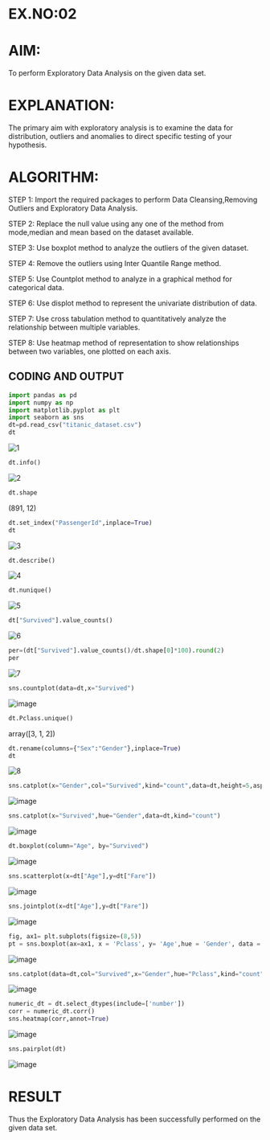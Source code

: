 # EX.NO:02
# AIM:
  To perform Exploratory Data Analysis on the given data set.
      
# EXPLANATION:
  The primary aim with exploratory analysis is to examine the data for distribution, outliers and anomalies to direct specific testing of your hypothesis.
  
# ALGORITHM:
STEP 1: Import the required packages to perform Data Cleansing,Removing Outliers and Exploratory Data Analysis.

STEP 2: Replace the null value using any one of the method from mode,median and mean based on the dataset available.

STEP 3: Use boxplot method to analyze the outliers of the given dataset.

STEP 4: Remove the outliers using Inter Quantile Range method.

STEP 5: Use Countplot method to analyze in a graphical method for categorical data.

STEP 6: Use displot method to represent the univariate distribution of data.

STEP 7: Use cross tabulation method to quantitatively analyze the relationship between multiple variables.

STEP 8: Use heatmap method of representation to show relationships between two variables, one plotted on each axis.

## CODING AND OUTPUT
```py
import pandas as pd
import numpy as np
import matplotlib.pyplot as plt
import seaborn as sns
dt=pd.read_csv("titanic_dataset.csv")
dt
```
![1](https://github.com/user-attachments/assets/9d92a908-65c8-47ef-9f48-6595a7d4acf9)

```py
dt.info()
```
![2](https://github.com/user-attachments/assets/3d313d08-5f80-4445-a927-4cf2a50ef4fc)

```py
dt.shape
```
 (891, 12)

```py
dt.set_index("PassengerId",inplace=True)
dt
```
![3](https://github.com/user-attachments/assets/15a03ff3-1586-4def-89b6-feedc7cd7746)

```py
dt.describe()
```
![4](https://github.com/user-attachments/assets/82b97d40-4a6b-4aee-905f-2c21befea26e)

```py
dt.nunique()
```
![5](https://github.com/user-attachments/assets/5aae50ea-65d5-4402-a212-c7689f10db6d)

```py
dt["Survived"].value_counts()
```
![6](https://github.com/user-attachments/assets/c3e1d03b-9550-4dd5-b1b2-6f7c3add3a15)

```py
per=(dt["Survived"].value_counts()/dt.shape[0]*100).round(2)
per
```
![7](https://github.com/user-attachments/assets/0c5af530-b92e-4115-afc9-7077e99f7ce3)

```py
sns.countplot(data=dt,x="Survived")
```
![image](https://github.com/user-attachments/assets/48e8743c-4fe4-41a5-a292-2ffbafb9c2b7)

```py
dt.Pclass.unique()
```
array([3, 1, 2])

```py
dt.rename(columns={"Sex":"Gender"},inplace=True)
dt
```
![8](https://github.com/user-attachments/assets/94ddbc2b-adf6-4123-9ccb-80dee2361a41)

```py
sns.catplot(x="Gender",col="Survived",kind="count",data=dt,height=5,aspect=.7)
```
![image](https://github.com/user-attachments/assets/e5849b5a-6d9c-481c-a236-55ba69148749)

```py
sns.catplot(x="Survived",hue="Gender",data=dt,kind="count")
```
![image](https://github.com/user-attachments/assets/9873b906-bf45-4db7-9dbd-f95a3ea885b5)

```py
dt.boxplot(column="Age", by="Survived")
```
![image](https://github.com/user-attachments/assets/8b407bf1-ba8a-4f4b-974f-d5f8225ed3c2)

```py
sns.scatterplot(x=dt["Age"],y=dt["Fare"])
```
![image](https://github.com/user-attachments/assets/6355d284-029b-4365-939a-6d7b71f47e74)

```py
sns.jointplot(x=dt["Age"],y=dt["Fare"])
```
![image](https://github.com/user-attachments/assets/9ebe95fb-c6c7-432b-a0c1-9a1e23a29377)

```py
fig, ax1= plt.subplots(figsize=(8,5))
pt = sns.boxplot(ax=ax1, x = 'Pclass', y= 'Age',hue = 'Gender', data = dt)
```
![image](https://github.com/user-attachments/assets/07156353-a47d-4406-b0ef-96e6f4480c84)

```py
sns.catplot(data=dt,col="Survived",x="Gender",hue="Pclass",kind="count")
```
![image](https://github.com/user-attachments/assets/e2970cd9-f690-40e0-8e9e-7a203a455151)

```py
numeric_dt = dt.select_dtypes(include=['number'])
corr = numeric_dt.corr()
sns.heatmap(corr,annot=True)
```
![image](https://github.com/user-attachments/assets/289f7bd5-c020-4853-b420-e4fd422d7191)

```py
sns.pairplot(dt)
```
![image](https://github.com/user-attachments/assets/b026edcd-a362-43be-9155-57aa00c2aaa3)

# RESULT
  Thus the Exploratory Data Analysis has been successfully performed  on the given data set.
